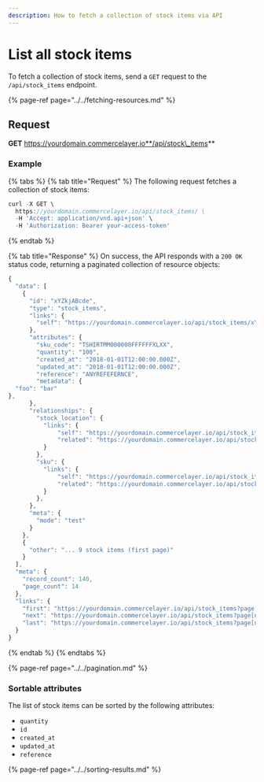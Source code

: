 ```yaml
---
description: How to fetch a collection of stock items via API
---
```


# List all stock items

To fetch a collection of stock items, send a `GET` request to the `/api/stock_items` endpoint.

{% page-ref page="../../fetching-resources.md" %}

## Request

**GET** https://yourdomain.commercelayer.io**/api/stock\_items**

### **Example**

{% tabs %}
{% tab title="Request" %}
The following request fetches a collection of stock items:

```javascript
curl -X GET \
  https://yourdomain.commercelayer.io/api/stock_items/ \
  -H 'Accept: application/vnd.api+json' \
  -H 'Authorization: Bearer your-access-token'
```
{% endtab %}

{% tab title="Response" %}
On success, the API responds with a `200 OK` status code, returning a paginated collection of resource objects:

```javascript
{
  "data": [
    {
      "id": "xYZkjABcde",
      "type": "stock_items",
      "links": {
        "self": "https://yourdomain.commercelayer.io/api/stock_items/xYZkjABcde"
      },
      "attributes": {
        "sku_code": "TSHIRTMM000000FFFFFFXLXX",
        "quantity": "100",
        "created_at": "2018-01-01T12:00:00.000Z",
        "updated_at": "2018-01-01T12:00:00.000Z",
        "reference": "ANYREFEFERNCE",
        "metadata": {
  "foo": "bar"
},
      },
      "relationships": {
        "stock_location": {
          "links": {
              "self": "https://yourdomain.commercelayer.io/api/stock_items/xYZkjABcde/relationships/stock_location",
              "related": "https://yourdomain.commercelayer.io/api/stock_items/xYZkjABcde/stock_location"
          }
        },
        "sku": {
          "links": {
              "self": "https://yourdomain.commercelayer.io/api/stock_items/xYZkjABcde/relationships/sku",
              "related": "https://yourdomain.commercelayer.io/api/stock_items/xYZkjABcde/sku"
          }
        },
      },
      "meta": {
        "mode": "test"
      }
    },
    {
      "other": "... 9 stock items (first page)"
    }
  ],
  "meta": {
    "record_count": 140,
    "page_count": 14
  },
  "links": {
    "first": "https://yourdomain.commercelayer.io/api/stock_items?page[number]=1&page[size]=10",
    "next": "https://yourdomain.commercelayer.io/api/stock_items?page[number]=2&page[size]=10",
    "last": "https://yourdomain.commercelayer.io/api/stock_items?page[number]=14&page[size]=10"
  }
}
```
{% endtab %}
{% endtabs %}

{% page-ref page="../../pagination.md" %}

### Sortable attributes

The list of stock items can be sorted by the following attributes:

* `quantity`
* `id`
* `created_at`
* `updated_at`
* `reference`

{% page-ref page="../../sorting-results.md" %}

